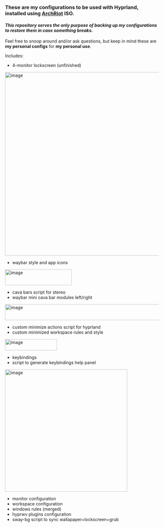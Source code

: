 ### These are **my** configurations to be used with Hyprland, installed using [ArchRiot](https://github.com/CyphrRiot/ArchRiot) ISO.
#### *This repository serves the only purpose of backing up my configurations to restore them in case something breaks.*
Feel free to snoop around and/or ask questions, but keep in mind these are **my personal configs** for **my personal use**.

Includes:
- 4-monitor lockscreen (unfinished)
<img width="600" alt="image" src="https://github.com/user-attachments/assets/e7ce5d84-b860-4309-93da-b717e14dbf44" />


- waybar style and app icons
<img width="218" height="52" alt="image" src="https://github.com/user-attachments/assets/659be402-fd89-42bc-83d4-ae1062a68c43" />

- cava bars script for stereo
- waybar mini cava bar modules left/right
<img width="555" height="52" alt="image" src="https://github.com/user-attachments/assets/a5fd8f1b-1228-4319-aa3c-4746343bf76e" />

- custom minimize actions script for hyprland
- custom minimized workspace rules and style
<img width="170" height="37" alt="image" src="https://github.com/user-attachments/assets/0165300a-5502-44e8-ac8d-ca87c183bb60" />

- keybindings
- script to generate keybindings help panel
<img width="400" alt="image" src="https://github.com/user-attachments/assets/76361435-e7fc-4705-be93-0e09e06b04f7" />


- monitor configuration
- workspace configuration
- windows rules (merged)
- hyprwv plugins configuration
- sway-bg script to sync wallapaper+lockscreen+grub


